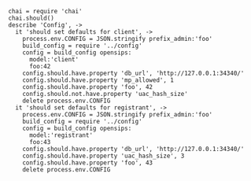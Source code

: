     chai = require 'chai'
    chai.should()
    describe 'Config', ->
      it 'should set defaults for client', ->
        process.env.CONFIG = JSON.stringify prefix_admin:'foo'
        build_config = require '../config'
        config = build_config opensips:
          model:'client'
          foo:42
        config.should.have.property 'db_url', 'http://127.0.0.1:34340/'
        config.should.have.property 'mp_allowed', 1
        config.should.have.property 'foo', 42
        config.should.not.have.property 'uac_hash_size'
        delete process.env.CONFIG
      it 'should set defaults for registrant', ->
        process.env.CONFIG = JSON.stringify prefix_admin:'foo'
        build_config = require '../config'
        config = build_config opensips:
          model:'registrant'
          foo:43
        config.should.have.property 'db_url', 'http://127.0.0.1:34340/'
        config.should.have.property 'uac_hash_size', 3
        config.should.have.property 'foo', 43
        delete process.env.CONFIG
